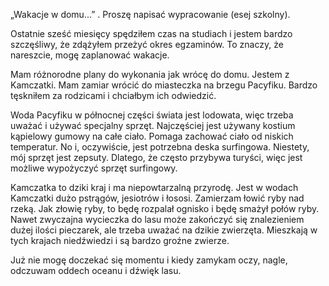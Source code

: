 „Wakacje w domu...” . Proszę napisać wypracowanie (esej szkolny).

Ostatnie sześć miesięcy spędziłem czas na studiach i jestem bardzo szczęśliwy, że zdążyłem przeżyć okres egzaminów. 
To znaczy, że nareszcie, mogę zaplanować wakacje. 

Mam różnorodne plany do wykonania jak wrócę do domu.
Jestem z Kamczatki. 
Mam zamiar wrócić do miasteczka na brzegu Pacyfiku. 
Bardzo tęskniłem za rodzicami i chciałbym ich odwiedzić.

Woda Pacyfiku w północnej części świata jest lodowata, więc trzeba uważać i używać specjalny sprzęt. 
Najczęściej jest używany kostium kąpielowy gumowy na całe ciało. Pomaga zachować ciało od niskich temperatur. 
No i, oczywiście, jest potrzebna deska surfingowa. Niestety, mój sprzęt jest zepsuty. 
Dlatego, że często przybywa turyści, więc jest możliwe wypożyczyć sprzęt surfingowy.

Kamczatka to dziki kraj i ma niepowtarzalną przyrodę. Jest w wodach Kamczatki dużo pstrągów, jesiotrów i łososi. 
Zamierzam łowić ryby nad rzeką. Jak złowię ryby, to będę rozpalał ognisko i będę smażył połów ryby. 
Nawet zwyczajna wycieczka do lasu może zakończyć się znalezieniem dużej ilości pieczarek, ale trzeba uważać na dzikie zwierzęta. 
Mieszkają w tych krajach niedźwiedzi i są bardzo groźne zwierze.

Już nie mogę doczekać się momentu i kiedy zamykam oczy, nagle, odczuwam oddech oceanu i dźwięk lasu.
